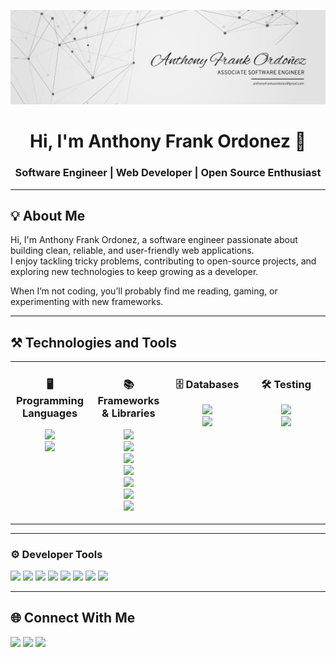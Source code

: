 <!-- Banner -->
<p align="center">
  <img src="./banner/banner.png" alt="Banner" />
</p>

<h1 align="center">Hi, I'm Anthony Frank Ordonez 👋</h1>
<h3 align="center">Software Engineer | Web Developer | Open Source Enthusiast</h3>

---

## 💡 About Me  

Hi, I'm Anthony Frank Ordonez, a software engineer passionate about building clean, reliable, and user-friendly web applications.  
I enjoy tackling tricky problems, contributing to open-source projects, and exploring new technologies to keep growing as a developer.  

When I’m not coding, you’ll probably find me reading, gaming, or experimenting with new frameworks.  

---

## ⚒ Technologies and Tools  

<table>
<tr>
<td align="center" width="25%" valign="top">

### 🖥 Programming Languages  
<p>
  <img src="https://img.shields.io/badge/TypeScript-007ACC?style=flat&logo=typescript&logoColor=white" /><br/>
  <img src="https://img.shields.io/badge/JavaScript-F7DF1E?style=flat&logo=javascript&logoColor=black" />
</p>

</td>
<td align="center" width="25%" valign="top">

### 📚 Frameworks & Libraries  
<p>
  <img src="https://img.shields.io/badge/React-20232A?style=flat&logo=react&logoColor=61DAFB" /><br/>
  <img src="https://img.shields.io/badge/Vue.js-35495E?style=flat&logo=vue.js&logoColor=4FC08D" /><br/>
  <img src="https://img.shields.io/badge/Angular-DD0031?style=flat&logo=angular&logoColor=white" /><br/>
  <img src="https://img.shields.io/badge/ASP.NET-512BD4?style=flat&logo=dotnet&logoColor=white" /><br/>
  <img src="https://img.shields.io/badge/NestJS-E0234E?style=flat&logo=nestjs&logoColor=white" /><br/>
  <img src="https://img.shields.io/badge/Express.js-404D59?style=flat" /><br/>
  <img src="https://img.shields.io/badge/Redux-764ABC?style=flat&logo=redux&logoColor=white" />
</p>

</td>
<td align="center" width="25%" valign="top">

### 🗄 Databases  
<p>
  <img src="https://img.shields.io/badge/MongoDB-4EA94B?style=flat&logo=mongodb&logoColor=white" /><br/>
  <img src="https://img.shields.io/badge/PostgreSQL-316192?style=flat&logo=postgresql&logoColor=white" />
</p>

</td>
<td align="center" width="25%" valign="top">

### 🛠 Testing  
<p>
  <img src="https://img.shields.io/badge/Playwright-2EAD33?style=flat&logo=playwright&logoColor=white" /><br/>
  <img src="https://img.shields.io/badge/Vitest-6E9F18?style=flat&logo=vitest&logoColor=white" />
</p>

</td>
</tr>
</table>

---

### ⚙ Developer Tools  
<p>
  <img src="https://img.shields.io/badge/Git-F05032?style=flat&logo=git&logoColor=white" />
  <img src="https://img.shields.io/badge/GitHub-181717?style=flat&logo=github&logoColor=white" />
  <img src="https://img.shields.io/badge/Postman-FF6C37?style=flat&logo=postman&logoColor=white" />
  <img src="https://img.shields.io/badge/Insomnia-4000BF?style=flat&logo=insomnia&logoColor=white" />
  <img src="https://img.shields.io/badge/VS%20Code-0078d7?style=flat&logo=visual-studio-code&logoColor=white" />
  <img src="https://img.shields.io/badge/Cursor-3A76F0?style=flat" />
  <img src="https://img.shields.io/badge/Sublime%20Text-FF9800?style=flat&logo=sublime-text&logoColor=white" />
  <img src="https://img.shields.io/badge/Notepad++-90E59A?style=flat&logo=notepad%2B%2B&logoColor=black" />
</p>

---

## 🌐 Connect With Me  

<p>
  <a href="https://yourwebsite.com" target="_blank"><img src="https://img.shields.io/badge/Website-000000?style=flat&logo=About.me&logoColor=white" /></a>
  <a href="https://twitter.com/yourhandle" target="_blank"><img src="https://img.shields.io/badge/Twitter-1DA1F2?style=flat&logo=twitter&logoColor=white" /></a>
  <a href="mailto:your.email@example.com"><img src="https://img.shields.io/badge/Email-D14836?style=flat&logo=gmail&logoColor=white" /></a>
</p>

<!---
AnthonyFrank-Ordonez/AnthonyFrank-Ordonez is a ✨ special ✨ repository because its `README.md` (this file) appears on your GitHub profile.
You can click the Preview link to take a look at your changes.
--->
